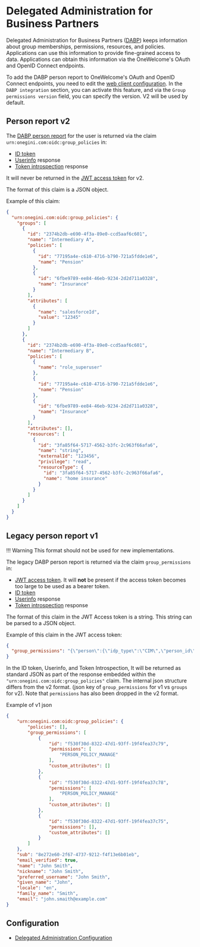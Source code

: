 # Delegated Administration for Business Partners

Delegated Administration for Business Partners ([DABP](../../../../dabp/index.md)) keeps information about group memberships, permissions, resources,
and policies. Applications can use this information to provide fine-grained access to data. Applications can obtain this information via the
OneWelcome's OAuth and OpenID Connect endpoints.

To add the DABP person report to OneWelcome's OAuth and OpenID Connect endpoints, you need to edit the [web client configuration](../web-clients/web-client-configuration.md). In the `DABP integration` section, you can activate this feature, and via the `Group permissions version` field, you can specify the version. V2 will be used by default.

## Person report v2

The [DABP person report](../../../../dabp/guides/technical/person-report.md) for the user is returned via the
claim `urn:onegini.com:oidc:group_policies` in:

* [ID token](../tokens/id-token.md)
* [Userinfo](../../api-reference/oidc/user-info.md) response
* [Token introspection](../../api-reference/token-introspection.md) response

It will never be returned in the [JWT access token](../tokens/access-token.md#json-web-token-jwt) for v2.

The format of this claim is a JSON object.

Example of this claim:

```json
{
  "urn:onegini.com:oidc:group_policies": {
    "groups": [
      {
        "id": "2374b2db-e690-4f3a-89e0-ccd5aaf6c601",
        "name": "Intermediary A",
        "policies": [
          {
            "id": "77195a4e-c610-4716-b790-721a5fdde1e6",
            "name": "Pension"
          },
          {
            "id": "6fbe9789-ee84-46eb-9234-2d2d711a0328",
            "name": "Insurance"
          }
        ],
        "attributes": [
          {
            "name": "salesforceId",
            "value": "12345"
          }
        ]
      },
      {
        "id": "2374b2db-e690-4f3a-89e0-ccd5aaf6c601",
        "name": "Intermediary B",
        "policies": [
          {
            "name": "role_superuser"
          },
          {
            "id": "77195a4e-c610-4716-b790-721a5fdde1e6",
            "name": "Pension"
          },
          {
            "id": "6fbe9789-ee84-46eb-9234-2d2d711a0328",
            "name": "Insurance"
          }
        ],
        "attributes": [],
        "resources": [
          {
            "id": "3fa85f64-5717-4562-b3fc-2c963f66afa6",
            "name": "string",
            "externalId": "123456",
            "privilege": "read",
            "resourceType": {
              "id": "3fa85f64-5717-4562-b3fc-2c963f66afa6",
              "name": "home insurance"
            }
          }
        ]
      }
    ]
  }
}
```

## Legacy person report v1

!!! Warning
This format should not be used for new implementations.

The legacy DABP person report is returned via the claim `group_permissions` in:

* [JWT access token](../tokens/access-token.md#json-web-token-jwt). It will **not** be present if the access token becomes too large to be used as a bearer
  token.
* [ID token](../tokens/id-token.md)
* [Userinfo](../../api-reference/oidc/user-info.md) response
* [Token introspection](../../api-reference/token-introspection.md) response

The format of this claim in the JWT Access token is a string. This string can be parsed to a JSON object.

Example of this claim in the JWT access token:

```json
{
  "group_permissions": "{\"person\":{\"idp_type\":\"CIM\",\"person_id\":\"8e272e60-2f67-4737-9212-f4f13e6b01eb\",\"first_name\":\"John\",\"last_name\":\"Smith\"},\"group_permissions\":[{\"id\":\"f530f30d-8322-47d1-93ff-19f4fea37c79\",\"permissions\":[\"GROUP_MANAGE\",\"GROUP_POLICY_MANAGE\",\"PERMISSION_MANAGE\"],\"custom_attributes\":{}}],\"policies\":[{\"id\":\"160d8767-b7ea-4706-9738-4dc221658868\",\"name\":\"Organisation policy\",\"scopes\":[\"145fabf0-8b05-4a4d-be15-95c7b568da63\",\"fe987430-8f0f-4fe6-948c-3d77cf05279a\",\"7b10aea0-6ca5-40f6-8fd5-acd060dfad95\"],\"subject\":{\"type\":\"PERSON\",\"subject_id\":\"13db83a6-bb3f-493a-b614-e86a404c2142\"}}]}"
}
```

In the ID token, Userinfo, and Token Introspection, It will be returned as standard JSON as part of the response embedded within the
`"urn:onegini.com:oidc:group_policies"` claim. The internal json structure differs from the v2 format. (json key of `group_permissions` for 
v1 vs `groups` for v2). Note that `permissions` has also been dropped in the v2 format.

Example of v1 json

```json
{
    "urn:onegini.com:oidc:group_policies": {
        "policies": [],
        "group_permissions": [
            {
                "id": "f530f30d-8322-47d1-93ff-19f4fea37c79",
                "permissions": [
                    "PERSON_POLICY_MANAGE"
                ],
                "custom_attributes": []
            },
            {
                "id": "f530f30d-8322-47d1-93ff-19f4fea37c78",
                "permissions": [
                    "PERSON_POLICY_MANAGE"
                ],
                "custom_attributes": []
            },
            {
                "id": "f530f30d-8322-47d1-93ff-19f4fea37c75",
                "permissions": [],
                "custom_attributes": []
            }
        ]
    },
    "sub": "8e272e60-2f67-4737-9212-f4f13e6b01eb",
    "email_verified": true,
    "name": "John Smith",
    "nickname": "John Smith",
    "preferred_username": "John Smith",
    "given_name": "John",
    "locale": "en",
    "family_name": "Smith",
    "email": "john.smaith@example.com"
}
```


## Configuration

* [Delegated Administration Configuration](dum-engine-configuration.md)
